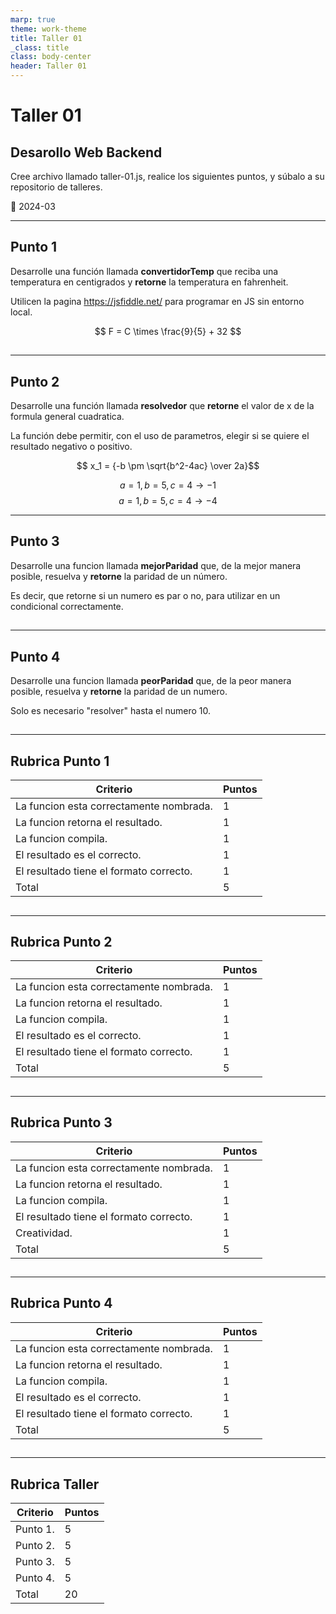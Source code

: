```yaml
---
marp: true
theme: work-theme
title: Taller 01
_class: title
class: body-center
header: Taller 01
---
```


<style scoped>
    p:nth-child(4) {
        text-align: center;
        font-size: 0.8rem;
        color: rgba(var(--text-color), 0.6);
    }
</style>

# Taller 01

## Desarollo Web Backend

Cree archivo llamado taller-01.js, realice los siguientes puntos, y súbalo a su repositorio de talleres.

:pencil: 2024-03

---

<style scoped>
    p:nth-child(4) {
        text-align: center;
        color: rgba(var(--text-color), 0.5);
        position: absolute;
        bottom: 5%;
        width: 100%;
        left: 0;
    }
</style>

## Punto 1

Desarrolle una función llamada **convertidorTemp** que reciba una temperatura en centigrados y **retorne** la temperatura en fahrenheit.

Utilicen la pagina https://jsfiddle.net/ para programar en JS sin entorno local.

$$ F = C \times \frac{9}{5} + 32 $$

##

---

## Punto 2

Desarrolle una función llamada **resolvedor** que **retorne** el valor de x de la formula general cuadratica.

La función debe permitir, con el uso de parametros, elegir si se quiere el resultado negativo o positivo.

$$ x_1 = {-b \pm \sqrt{b^2-4ac} \over 2a}$$

$$a=1, b=5, c=4 \rightarrow -1$$
$$a=1, b=5, c=4 \rightarrow -4$$

---

## Punto 3

Desarrolle una funcion llamada **mejorParidad** que, de la mejor manera posible, resuelva y **retorne** la paridad de un número.

Es decir, que retorne si un numero es par o no, para utilizar en un condicional correctamente.

##

---

## Punto 4

Desarrolle una funcion llamada **peorParidad** que, de la peor manera posible, resuelva y **retorne** la paridad de un numero.

Solo es necesario "resolver" hasta el numero 10.

##

---

## Rubrica Punto 1

| Criterio                                | Puntos |
| --------------------------------------- | ------ |
| La funcion esta correctamente nombrada. | 1      |
| La funcion retorna el resultado.        | 1      |
| La funcion compila.                     | 1      |
| El resultado es el correcto.            | 1      |
| El resultado tiene el formato correcto. | 1      |
| Total                                   | 5      |

##

---

## Rubrica Punto 2

| Criterio                                | Puntos |
| --------------------------------------- | ------ |
| La funcion esta correctamente nombrada. | 1      |
| La funcion retorna el resultado.        | 1      |
| La funcion compila.                     | 1      |
| El resultado es el correcto.            | 1      |
| El resultado tiene el formato correcto. | 1      |
| Total                                   | 5      |

##

---

## Rubrica Punto 3

| Criterio                                | Puntos |
| --------------------------------------- | ------ |
| La funcion esta correctamente nombrada. | 1      |
| La funcion retorna el resultado.        | 1      |
| La funcion compila.                     | 1      |
| El resultado tiene el formato correcto. | 1      |
| Creatividad.                            | 1      |
| Total                                   | 5      |

##

---

## Rubrica Punto 4

| Criterio                                | Puntos |
| --------------------------------------- | ------ |
| La funcion esta correctamente nombrada. | 1      |
| La funcion retorna el resultado.        | 1      |
| La funcion compila.                     | 1      |
| El resultado es el correcto.            | 1      |
| El resultado tiene el formato correcto. | 1      |
| Total                                   | 5      |

##

---

## Rubrica Taller

| Criterio | Puntos |
| -------- | ------ |
| Punto 1. | 5      |
| Punto 2. | 5      |
| Punto 3. | 5      |
| Punto 4. | 5      |
| Total    | 20     |

##
